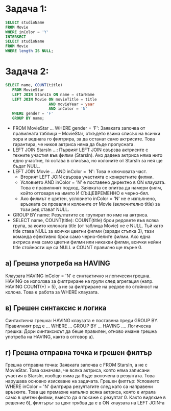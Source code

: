 # Задача 1:
```sql
SELECT studioName
FROM Movie
WHERE inColor = 'Y'
INTERSECT
SELECT studioName
FROM Movie
WHERE length IS NULL;
```

# Задача 2:
```sql
SELECT name, COUNT(title)
   FROM MovieStar
   LEFT JOIN StarsIn ON name = starName
   LEFT JOIN Movie ON movieTitle = title
                   AND movieYear = year
                   AND inColor = 'N'
   WHERE gender = 'F'
   GROUP BY name;
``` 
- FROM MovieStar ... WHERE gender = 'F': Заявката започва от правилната таблица – MovieStar, откъдето взима списък на всички хора и веднага го филтрира, за да останат само актрисите. Това гарантира, че никоя актриса няма да бъде пропусната.
- LEFT JOIN StarsIn ...: Първият LEFT JOIN свързва актрисите с техните участия във филми (StarsIn). Ако дадена актриса няма нито едно участие, тя остава в списъка, но колоните от StarsIn за нея ще бъдат NULL.
- LEFT JOIN Movie ... AND inColor = 'N': Това е ключовата част.
    - Вторият LEFT JOIN свързва участията с конкретните филми.
    - Условието AND inColor = 'N' е поставено директно в ON клаузата. Това е правилният подход. Заявката се опитва да намери филм, който отговаря на името И СЪЩЕВРЕМЕННО е черно-бял.
    - Ако филмът е цветен, условието inColor = 'N' не е изпълнено, връзката се проваля и колоните от Movie (включително title) за този ред стават NULL.
- GROUP BY name: Резултатите се групират по име на актриса.
- SELECT name, COUNT(title): COUNT(title) брои редовете във всяка група, за които колоната title (от таблица Movie) не е NULL. Тъй като title става NULL за всички цветни филми (заради стъпка 3), тази команда ефективно брои само черно-белите филми. Ако една актриса има само цветни филми или никакви филми, всички нейни title стойности ще са NULL и COUNT правилно ще върне 0.


## а) Грешна употреба на HAVING

Клаузата HAVING inColor = 'N' е синтактично и логически грешна. HAVING се използва за филтриране на групи след агрегация (напр. HAVING COUNT(*) > 5), а не за филтриране на редове по стойност на колона. Това е работа за WHERE клаузата.

## в) Грешен синтаксис и логика

Синтактична грешка: HAVING клаузата е поставена преди GROUP BY. Правилният ред е ... WHERE ... GROUP BY ... HAVING ....
Логическа грешка: Дори синтаксисът да беше правилен, отново имаме грешна употреба на HAVING, както в отговор а).

## г) Грешна отправна точка и грешен филтър

Грешна отправна точка: Заявката започва с FROM StarsIn, а не с MovieStar. Това означава, че всяка актриса, която няма записани участия в StarsIn, изобщо няма да бъде включена в резултата. Това нарушава основно изискване на задачата.
Грешен филтър: Условието WHERE inColor = 'N' филтрира резултатите след като са направени връзките. Това ще премахне напълно всяка актриса, която е играла само в цветни филми, вместо да я покаже с резултат 0. Както видяхме в решение б), филтърът за цвят трябва да е в ON клаузата на LEFT JOIN-а